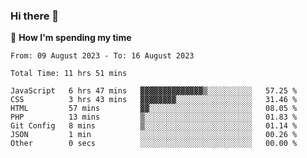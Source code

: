 ### Hi there 👋

🐛 **How I'm spending my time**
<!--START_SECTION:waka-->

```all_time
From: 09 August 2023 - To: 16 August 2023

Total Time: 11 hrs 51 mins

JavaScript   6 hrs 47 mins   ▓▓▓▓▓▓▓▓▓▓▓▓▓▓▒░░░░░░░░░░   57.25 %
CSS          3 hrs 43 mins   ▓▓▓▓▓▓▓▓░░░░░░░░░░░░░░░░░   31.46 %
HTML         57 mins         ▓▓░░░░░░░░░░░░░░░░░░░░░░░   08.05 %
PHP          13 mins         ▒░░░░░░░░░░░░░░░░░░░░░░░░   01.83 %
Git Config   8 mins          ▒░░░░░░░░░░░░░░░░░░░░░░░░   01.14 %
JSON         1 min           ░░░░░░░░░░░░░░░░░░░░░░░░░   00.26 %
Other        0 secs          ░░░░░░░░░░░░░░░░░░░░░░░░░   00.00 %
```

<!--END_SECTION:waka-->

<!--
**cugel2/cugel2** is a ✨ _special_ ✨ repository because its `README.md` (this file) appears on your GitHub profile.

Here are some ideas to get you started:

- 🔭 I’m currently working on ...
- 🌱 I’m currently learning ...
- 👯 I’m looking to collaborate on ...
- 🤔 I’m looking for help with ...
- 💬 Ask me about ...
- 📫 How to reach me: ...
- 😄 Pronouns: ...
- ⚡ Fun fact: ...
-->
